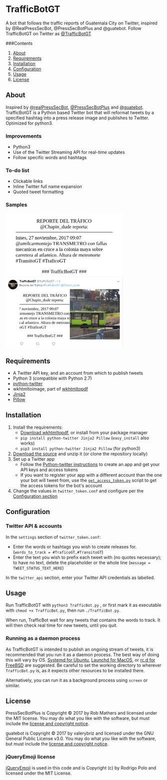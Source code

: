# TrafficBotGT
A bot that follows the traffic reports of Guatemala City on Twitter, inspired by @RealPressSecBot, @PressSecBotPlus and @guatebot. Follow TrafficBotGT on Twitter as [@TrafficBotGT](https://twitter.com/TrafficBotGT)

###Contents
1. [About](#about)
2. [Requirements](#requirements)
3. [Installation](#installation)
4. [Configuration](#configuration)
5. [Usage](#usage)
6. [License](#license)

## About
Inspired by [@realPressSecBot](https://twitter.com/realPressSecBot), [@PressSecBotPlus](https://github.com/valerybriz/PressSecBotPlus) and [@guatebot](https://twitter.com/guatebot). TrafficBotGT is a Python based Twitter bot that will reformat tweets by a specified hashtag into a press release image and publishes to Twitter. Optimized for python3.

### Improvements
- Python3
- Use of the Twitter Streaming API for real-time updates
- Follow specific words and hashtags

### To-do list
- Clickable links
- Inline Twitter full name expansion
- Quoted tweet formatting

### Samples
<img src="sample1.png" width="375px" alt="Sample release image">
<a href="https://twitter.com/TrafficBotGT/status/935163216757514245"><img src="sample2.png" width="375px" alt="Sample full tweet"></a>

## Requirements
- A Twitter API key, and an account from which to publish tweets
- Python 3 (compatible with Python 2.7)
- [python-twitter](https://github.com/bear/python-twitter)
- wkhtmltoimage, part of [wkhtmltopdf](https://wkhtmltopdf.org/)
- [Jinja2](http://jinja.pocoo.org)
- [Pillow](https://python-pillow.org)

## Installation
1. Install the requirements:
    - [Download wkhtmltopdf][], or install from your package manager
    - `pip install python-twitter Jinja2 Pillow` (`easy_install` also works)
    - `pip3 install python-twitter Jinja2 Pillow` (for python3)
2. [Download the source][source] and unzip it (or clone the repository locally)
3. Set up a Twitter app
    - Follow the [Python-twitter instructions][app-keys] to create an app and get your API keys and access tokens
    - If you want to register your app with a different account than the one your bot will tweet from, use the [`get_access_token.py`][token] script to get the access tokens for the bot's account
4. Change the values in `twitter_token.conf` and configure per the [Configuration section](#configuration)

[download wkhtmltopdf]: https://wkhtmltopdf.org/downloads.html
[source]: https://github.com/robmathers/PressSecBotPlus/archive/master.zip
[app-keys]: https://python-twitter.readthedocs.io/en/latest/getting_started.html
[token]: https://github.com/bear/python-twitter/blob/master/get_access_token.py

## Configuration
### Twitter API & accounts
In the `settings` section of `twitter_token.conf`:

- Enter the words or hashtags you wish to create releases for. (`words_to_track = #TraficoGT,#TransitoGT`)
- Enter the text you wish to prefix each tweet with (no quotes necessary); to have no text, delete the placeholder or the whole line (`message = TWEET_STATUS_TEXT_HERE`)

In the `twitter_api` section, enter your Twitter API credentials as labelled.

## Usage
Run TrafficBotGT with `python3 TrafficBot.py` , or first mark it as executable with `chmod +x TrafficBot.py`, then run `./TrafficBot.py`.

When run, TrafficBot wait for any tweets that contains the words to track. It will then check real time for new tweets, until you quit.

### Running as a daemon process
As TrafficBotGT is intended to publish an ongoing stream of tweets, it is recommended that you run it as a daemon process. The best way of doing this will vary by OS. [Systemd for Ubuntu], [Launchd for MacOS][], or [rc.d for FreeBSD][] are suggested. Be careful to set the working directory to wherever `TrafficBot.py` is, as it expects other resources to be installed there.

[systemd for ubuntu]: https://wiki.ubuntu.com/SystemdForUpstartUsers
[launchd for macos]: https://alvinalexander.com/mac-os-x/mac-osx-startup-crontab-launchd-jobs
[rc.d for freebsd]: https://www.freebsd.org/doc/en/articles/rc-scripting/rcng-daemon.html

Alternatively, you can run it as a background process using `screen` or similar.

## License
PressSecBotPlus is Copyright © 2017 by Rob Mathers and licensed under the MIT license. You may do what you like with the software, but must include the [license and copyright notice](https://github.com/robmathers/PressSecBotPlus/blob/master/LICENSE.txt).

guatebot is Copyright © 2017 by valerybriz and licensed under the GNU General Public License v3.0. You may do what you like with the software, but must include the [license and copyright notice](https://github.com/valerybriz/guatebot/blob/master/LICENSE). 

### jQueryEmoji license
[jQueryEmoji](https://github.com/rodrigopolo/jqueryemoji) is used in this code and is Copyright (c) by Rodrigo Polo and licensed under the MIT License.
